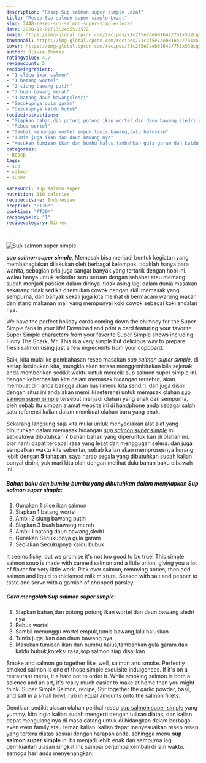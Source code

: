 ```yaml
---
description: "Resep Sup salmon super simple Lezat"
title: "Resep Sup salmon super simple Lezat"
slug: 2448-resep-sup-salmon-super-simple-lezat
date: 2020-12-02T13:24:55.357Z
image: https://img-global.cpcdn.com/recipes/71c2f5e7aeb81642/751x532cq70/sup-salmon-super-simple-foto-resep-utama.jpg
thumbnail: https://img-global.cpcdn.com/recipes/71c2f5e7aeb81642/751x532cq70/sup-salmon-super-simple-foto-resep-utama.jpg
cover: https://img-global.cpcdn.com/recipes/71c2f5e7aeb81642/751x532cq70/sup-salmon-super-simple-foto-resep-utama.jpg
author: Olivia Thomas
ratingvalue: 4.7
reviewcount: 5
recipeingredient:
- "1 slice ikan salmon"
- "1 batang wortel"
- "2 siung bawang putih"
- "3 buah bawang merah"
- "1 batang daun bawangsledri"
- "Secukupnya gula garam"
- "Secukupnya kaldu bubuk"
recipeinstructions:
- "Siapkan bahan,dan potong potong ikan wortel dan daun bawang sledri nya"
- "Rebus wortel"
- "Sambil menunggu wortel empuk,tumis bawang,lalu haluskan"
- "Tumis juga ikan dan daun bawang nya"
- "Masukan tumisan ikan dan bumbu halus,tambahkan gula garam dan kaldu bubuk,koreksi rasa,sop salmon siap disajikan"
categories:
- Resep
tags:
- sup
- salmon
- super

katakunci: sup salmon super 
nutrition: 119 calories
recipecuisine: Indonesian
preptime: "PT38M"
cooktime: "PT30M"
recipeyield: "1"
recipecategory: Dinner

---
```



![Sup salmon super simple](https://img-global.cpcdn.com/recipes/71c2f5e7aeb81642/751x532cq70/sup-salmon-super-simple-foto-resep-utama.jpg)

<b><i>sup salmon super simple</i></b>, Memasak bisa menjadi bentuk kegiatan yang membahagiakan dilakukan oleh berbagai kelompok. tidaklah hanya para wanita, sebagian pria juga sangat banyak yang tertarik dengan hobi ini. walau hanya untuk sekedar seru seruan dengan sahabat atau memang sudah menjadi passion dalam dirinya. tidak asing lagi dalam dunia masakan sekarang tidak sedikit ditemukan cowok dengan skill memasak yang sempurna, dan banyak sekali juga kita melihat di bermacam warung makan dan stand makanan mall yang mempunyai koki cowok sebagai koki andalan nya.

We have the perfect holiday cards coming down the chimney for the Super Simple fans in your life! Download and print a card featuring your favorite Super Simple characters from your favorite Super Simple shows including Finny The Shark, Mr. This is a very simple but delicious way to prepare fresh salmon using just a few ingredients from your cupboard.

Baik, kita mulai ke pembahasan resep masakan <i>sup salmon super simple</i>. di setiap kesibukan kita, mungkin akan terasa menggembirakan bila sejenak anda memberikan sedikit waktu untuk meracik sup salmon super simple ini. dengan keberhasilan kita dalam memasak hidangan tersebut, akan membuat diri anda bangga akan hasil menu kita sendiri. dan juga disini dengan situs ini anda akan memiliki referensi untuk memasak olahan <u>sup salmon super simple</u> tersebut menjadi olahan yang enak dan sempurna, oleh sebab itu simpan alamat website ini di handphone anda sebagai salah satu referensi kalian dalam membuat olahan baru yang enak.


Sekarang langsung saja kita mulai untuk menyediakan alat alat yang dibutuhkan dalam memasak hidangan <u><i>sup salmon super simple</i></u> ini. setidaknya dibutuhkan <b>7</b> bahan bahan yang diperuntuk kan di olahan ini. biar nanti dapat tercapai rasa yang lezat dan menggugah selera. dan juga sempatkan waktu kita sebentar, sebab kalian akan memprosesnya kurang lebih dengan <b>5</b> tahapan. saya harap segala yang dibutuhkan sudah kalian punyai disini, yuk mari kita olah dengan melihat dulu bahan baku dibawah ini.

<!--inarticleads1-->

##### Bahan baku dan bumbu-bumbu yang dibutuhkan dalam menyiapkan Sup salmon super simple:

1. Gunakan 1 slice ikan salmon
1. Siapkan 1 batang wortel
1. Ambil 2 siung bawang putih
1. Siapkan 3 buah bawang merah
1. Ambil 1 batang daun bawang,sledri
1. Gunakan Secukupnya gula garam
1. Sediakan Secukupnya kaldu bubuk


It seems fishy, but we promise it&#39;s not too good to be true! This simple salmon soup is made with canned salmon and a little onion, giving you a lot of flavor for very little work. Pick over salmon, removing bones, then add salmon and liquid to thickened milk mixture. Season with salt and pepper to taste and serve with a garnish of chopped parsley. 

<!--inarticleads2-->

##### Cara mengolah Sup salmon super simple:

1. Siapkan bahan,dan potong potong ikan wortel dan daun bawang sledri nya
1. Rebus wortel
1. Sambil menunggu wortel empuk,tumis bawang,lalu haluskan
1. Tumis juga ikan dan daun bawang nya
1. Masukan tumisan ikan dan bumbu halus,tambahkan gula garam dan kaldu bubuk,koreksi rasa,sop salmon siap disajikan


Smoke and salmon go together like, well, salmon and smoke. Perfectly smoked salmon is one of those simple exquisite indulgences. If it&#39;s on a restaurant menu, it&#39;s hard not to order it. While smoking salmon is both a science and an art, it&#39;s really much easier to make at home than you might think. Super Simple Salmon, recipe, Stir together the garlic powder, basil, and salt in a small bowl; rub in equal amounts onto the salmon fillets. 

Demikian sedikit ulasan olahan perihal resep <u>sup salmon super simple</u> yang yummy. kita ingin kalian sudah mengerti dengan tulisan diatas, dan kalian dapat mengulanginya di masa datang untuk di hidangkan dalam berbagai even even family atau teman kalian. kalian dapat menyesuaikan resep resep yang tertera diatas sesuai dengan harapan anda, sehingga menu <b>sup salmon super simple</b> ini bs menjadi lebih enak dan sempurna lagi. demikianlah ulasan singkat ini, sampai berjumpa kembali di lain waktu. semoga hari anda menyenangkan.
